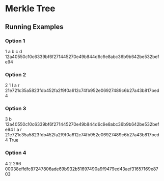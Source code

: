 # **Merkle Tree**

## Running Examples

### Option 1
1 a b c d
12a40550c10c6339bf6f271445270e49b844d6c9e8abc36b9b642be532befe94

### Option 2
2 1
l a r 21e721c35a5823fdb452fa2f9f0a612c74fb952e06927489c6b27a43b817bed4

### Option 3
3 b 12a40550c10c6339bf6f271445270e49b844d6c9e8abc36b9b642be532befe94 l a r 21e721c35a5823fdb452fa2f9f0a612c74fb952e06927489c6b27a43b817bed4
True

### Option 4
4 2
296 00038effdfc87247806ade69b932b51697490a9f9479ed43aef31657169e8703
